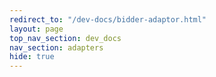 ```yaml
---
redirect_to: "/dev-docs/bidder-adaptor.html"
layout: page
top_nav_section: dev_docs
nav_section: adapters
hide: true
---
```

